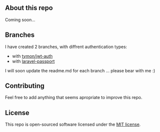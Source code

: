 ## About this repo

Coming soon...

## Branches

I have created 2 branches, with diffrent authentication types:
- with <a href="https://github.com/cristake/laravel-api-starter/tree/jwt-auth">tymon/jwt-auth</a>
- with <a href="https://github.com/cristake/laravel-api-starter/tree/laravel-passport">laravel-passport</a>

I will soon update the readme.md for each branch ... please bear with me :)

## Contributing

Feel free to add anything that seems apropriate to improve this repo.

## License

This repo is open-sourced software licensed under the [MIT license](http://opensource.org/licenses/MIT).
